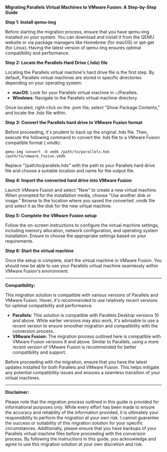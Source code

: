 

**Migrating Parallels Virtual Machines to VMware Fusion: A Step-by-Step Guide**

**Step 1: Install qemu-img**

Before starting the migration process, ensure that you have qemu-img installed on your system. You can download and install it from the QEMU website or via package managers like Homebrew (for macOS) or apt-get (for Linux). Having the latest version of qemu-img ensures optimal compatibility and performance.

**Step 2: Locate the Parallels Hard Drive (.hds) file**

Locating the Parallels virtual machine's hard drive file is the first step. By default, Parallels virtual machines are stored in specific directories depending on your operating system:

- **macOS**: Look for your Parallels virtual machine in ~/Parallels.
- **Windows**: Navigate to the Parallels virtual machine directory.

Once located, right-click on the .pvm file, select "Show Package Contents," and locate the .hds file within.

**Step 3: Convert the Parallels hard drive to VMware Fusion format**

Before proceeding, it's prudent to back up the original .hds file. Then, execute the following command to convert the .hds file to a VMware Fusion compatible format (.vmdk):

```
qemu-img convert -O vmdk /path/to/parallels.hds /path/to/vmware_fusion.vmdk
```

Replace "/path/to/parallels.hds" with the path to your Parallels hard drive file and choose a suitable location and name for the output file.

**Step 4: Import the converted hard drive into VMware Fusion**

Launch VMware Fusion and select "New" to create a new virtual machine. When prompted for the installation media, choose "Use another disk or image." Browse to the location where you saved the converted .vmdk file and select it as the disk for the new virtual machine.

**Step 5: Complete the VMware Fusion setup**

Follow the on-screen instructions to configure the virtual machine settings, including memory allocation, network configuration, and operating system installation. Ensure to choose the appropriate settings based on your requirements.

**Step 6: Start the virtual machine**

Once the setup is complete, start the virtual machine in VMware Fusion. You should now be able to use your Parallels virtual machine seamlessly within VMware Fusion's environment.

---

**Compatibility:**

This migration solution is compatible with various versions of Parallels and VMware Fusion. Hover, it's recommended to use relatively recent versions for optimal compatibility and performance.

- **Parallels:** This solution is compatible with Parallels Desktop versions 10 and above. While earlier versions may also work, it's advisable to use a recent version to ensure smoother migration and compatibility with the conversion process.
- **VMware Fusion:** The migration process outlined here is compatible with VMware Fusion versions 8 and above. Similar to Parallels, using a more recent version of VMware Fusion is recommended for better compatibility and support.

Before proceeding with the migration, ensure that you have the latest updates installed for both Parallels and VMware Fusion. This helps mitigate any potential compatibility issues and ensures a seamless transition of your virtual machines.

------

**Disclaimer:**

Please note that the migration process outlined in this guide is provided for informational purposes only. While every effort has been made to ensure the accuracy and reliability of the information provided, it is ultimately your responsibility to perform the migration at your own risk. I cannot guarantee the success or suitability of this migration solution for your specific circumstances. Additionally, please ensure that you have backups of your Parallels virtual machine files before proceeding with the conversion process. By following the instructions in this guide, you acknowledge and agree to use this migration solution at your own discretion and risk.

